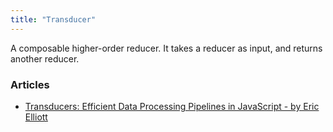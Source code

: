 ```yaml
---
title: "Transducer"
---
```


A composable higher-order reducer. It takes a reducer as input, and returns another reducer.
### Articles
- [Transducers: Efficient Data Processing Pipelines in JavaScript - by Eric Elliott](https://medium.com/javascript-scene/transducers-efficient-data-processing-pipelines-in-javascript-7985330fe73d)
